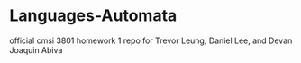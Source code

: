 # Languages-Automata

official cmsi 3801 homework 1 repo for Trevor Leung, Daniel Lee, and Devan Joaquin Abiva
